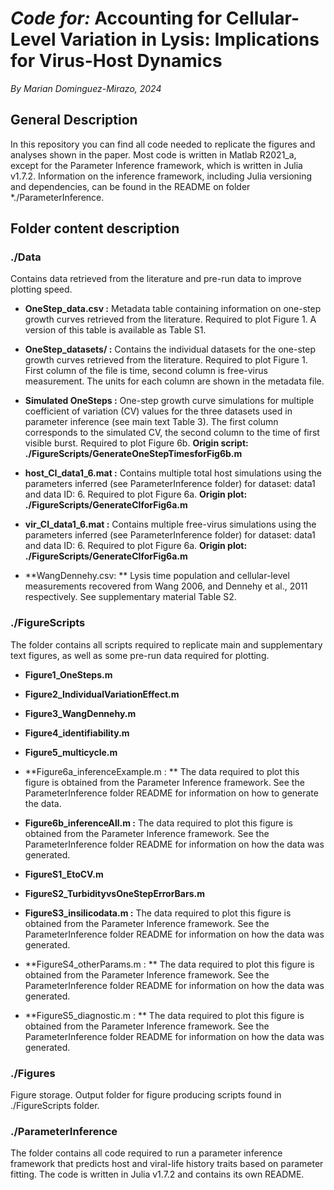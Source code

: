 # *Code for:* Accounting for Cellular-Level Variation in Lysis: Implications for Virus-Host Dynamics
*By Marian Dominguez-Mirazo, 2024*

## General Description

In this repository you can find all code needed to replicate the figures and analyses shown in the paper. Most code is written in Matlab R2021_a, except for the Parameter Inference framework, which is written in Julia v1.7.2. Information on the inference framework, including Julia versioning and dependencies, can be found in the README on folder *./ParameterInference. 

## Folder content description

### ./Data

Contains data retrieved from the literature and pre-run data to improve plotting speed. 

- **OneStep_data.csv :** Metadata table containing information on one-step growth curves retrieved from the literature. Required to plot Figure 1. A version of this table is available as Table S1. 

- **OneStep_datasets/ :** Contains the individual datasets for the one-step growth curves retrieved from the literature. Required to plot Figure 1. First column of the file is time, second column is free-virus measurement. The units for each column are shown in the metadata file. 

- **Simulated OneSteps :** One-step growth curve simulations for multiple coefficient of variation (CV) values for the three datasets used in parameter inference (see main text Table 3). The first column corresponds to the simulated CV, the second column to the time of first visible burst. Required to plot Figure 6b. **Origin script: ./FigureScripts/GenerateOneStepTimesforFig6b.m**

- **host_CI_data1_6.mat :** Contains multiple total host simulations using the parameters inferred (see ParameterInference folder) for dataset: data1 and data ID: 6. Required to plot Figure 6a. **Origin plot: ./FigureScripts/GenerateCIforFig6a.m**

- **vir_CI_data1_6.mat :** Contains multiple free-virus simulations using the parameters inferred (see ParameterInference folder) for dataset: data1 and data ID: 6. Required to plot Figure 6a. **Origin plot: ./FigureScripts/GenerateCIforFig6a.m**

- **WangDennehy.csv: **  Lysis time population and cellular-level measurements recovered from Wang 2006, and Dennehy et al., 2011 respectively. See supplementary material Table S2. 

### ./FigureScripts

The folder contains all scripts required to replicate main and supplementary text figures, as well as some pre-run data required for plotting. 

- **Figure1_OneSteps.m**

- **Figure2_IndividualVariationEffect.m**

- **Figure3_WangDennehy.m**

- **Figure4_identifiability.m**

- **Figure5_multicycle.m**

- **Figure6a_inferenceExample.m : ** The data required to plot this figure is obtained from the Parameter Inference framework. See the ParameterInference folder README for information on how to generate the data. 

- **Figure6b_inferenceAll.m :** The data required to plot this figure is obtained from the Parameter Inference framework. See the ParameterInference folder README for information on how the data was generated. 

- **FigureS1_EtoCV.m**

- **FigureS2_TurbidityvsOneStepErrorBars.m** 

- **FigureS3_insilicodata.m :** The data required to plot this figure is obtained from the Parameter Inference framework. See the ParameterInference folder README for information on how the data was generated. 

- **FigureS4_otherParams.m : ** The data required to plot this figure is obtained from the Parameter Inference framework. See the ParameterInference folder README for information on how the data was generated. 

- **FigureS5_diagnostic.m : ** The data required to plot this figure is obtained from the Parameter Inference framework. See the ParameterInference folder README for information on how the data was generated. 

### ./Figures
Figure storage. Output folder for figure producing scripts found in ./FigureScripts folder. 

### ./ParameterInference
The folder contains all code required to run a parameter inference framework that predicts host and viral-life history traits based on parameter fitting. The code is written in Julia v1.7.2 and contains its own README. 


